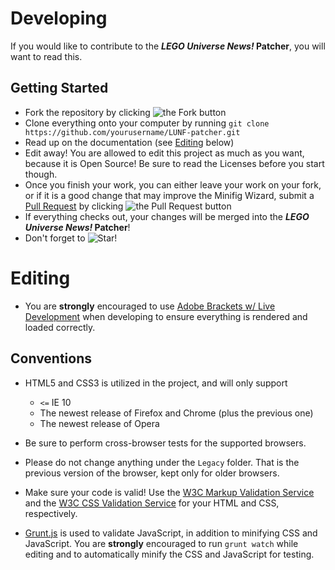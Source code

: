 # Developing #

If you would like to contribute to the **_LEGO Universe News!_ Patcher**, you will want to read this.

## Getting Started ##

* Fork the repository by clicking ![the Fork button](http://i81.servimg.com/u/f81/16/33/06/11/forkme12.png)
* Clone everything onto your computer by running `git clone https://github.com/yourusername/LUNF-patcher.git`
* Read up on the documentation (see [Editing](#editing) below)
* Edit away! You are allowed to edit this project as much as you want, because it is Open Source! Be sure to read the Licenses before you start though.
* Once you finish your work, you can either leave your work on your fork, or if it is a good change that may improve the Minifig Wizard,
submit a [Pull Request](https://github.com/LEGOUniverseNews/LUNF-patcher/pulls) by clicking ![the Pull Request button](http://i81.servimg.com/u/f81/16/33/06/11/pullre10.png)
* If everything checks out, your changes will be merged into the **_LEGO Universe News!_ Patcher**!
* Don't forget to ![Star!](http://i81.servimg.com/u/f81/16/33/06/11/star11.png)

# Editing #

* You are **strongly** encouraged to use [Adobe Brackets w/ Live Development](http://brackets.io)
when developing to ensure everything is rendered and loaded correctly.

## Conventions ##

* HTML5 and CSS3 is utilized in the project, and will only support
    * `<=` IE 10
    * The newest release of Firefox and Chrome (plus the previous one)
    * The newest release of Opera

* Be sure to perform cross-browser tests for the supported browsers.
* Please do not change anything under the `Legacy` folder. That is the previous version of the browser, kept only for older browsers.
* Make sure your code is valid! Use the [W3C Markup Validation Service](http://validator.w3.org) and the [W3C CSS Validation Service](http://jigsaw.w3.org/css-validator/) for your HTML and CSS, respectively.
* [Grunt.js](http://gruntjs.com/) is used to validate JavaScript, in addition to minifying CSS and JavaScript.
You are **strongly** encouraged to run `grunt watch` while editing and to automatically minify the CSS and JavaScript for testing.
